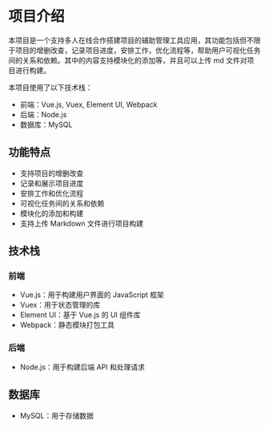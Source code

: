 # 项目介绍

本项目是一个支持多人在线合作搭建项目的辅助管理工具应用，其功能包括但不限于项目的增删改查，记录项目进度，安排工作，优化流程等，帮助用户可视化任务间的关系和依赖。其中的内容支持模块化的添加等，并且可以上传 md 文件对项目进行构建。

本项目使用了以下技术栈：

- 前端：Vue.js, Vuex, Element UI, Webpack
- 后端：Node.js
- 数据库：MySQL

## 功能特点

- 支持项目的增删改查
- 记录和展示项目进度
- 安排工作和优化流程
- 可视化任务间的关系和依赖
- 模块化的添加和构建
- 支持上传 Markdown 文件进行项目构建

## 技术栈

### 前端

- Vue.js：用于构建用户界面的 JavaScript 框架
- Vuex：用于状态管理的库
- Element UI：基于 Vue.js 的 UI 组件库
- Webpack：静态模块打包工具

### 后端

- Node.js：用于构建后端 API 和处理请求

## 数据库

- MySQL：用于存储数据

